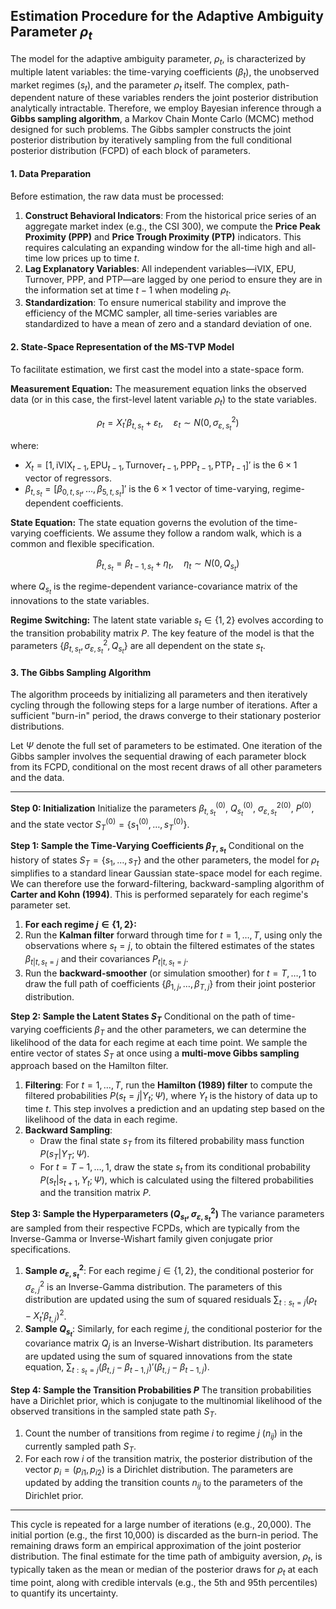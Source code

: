 
## Estimation Procedure for the Adaptive Ambiguity Parameter $\rho_t$

The model for the adaptive ambiguity parameter, $\rho_t$, is characterized by multiple latent variables: the time-varying coefficients ($\beta_t$), the unobserved market regimes ($s_t$), and the parameter $\rho_t$ itself. The complex, path-dependent nature of these variables renders the joint posterior distribution analytically intractable. Therefore, we employ Bayesian inference through a **Gibbs sampling algorithm**, a Markov Chain Monte Carlo (MCMC) method designed for such problems. The Gibbs sampler constructs the joint posterior distribution by iteratively sampling from the full conditional posterior distribution (FCPD) of each block of parameters.

#### 1. Data Preparation

Before estimation, the raw data must be processed:

1. **Construct Behavioral Indicators**: From the historical price series of an aggregate market index (e.g., the CSI 300), we compute the **Price Peak Proximity (PPP)** and **Price Trough Proximity (PTP)** indicators. This requires calculating an expanding window for the all-time high and all-time low prices up to time $t$.
2. **Lag Explanatory Variables**: All independent variables—$\text{iVIX}$, $\text{EPU}$, $\text{Turnover}$, $\text{PPP}$, and $\text{PTP}$—are lagged by one period to ensure they are in the information set at time $t-1$ when modeling $\rho_t$.
3. **Standardization**: To ensure numerical stability and improve the efficiency of the MCMC sampler, all time-series variables are standardized to have a mean of zero and a standard deviation of one.

#### 2. State-Space Representation of the MS-TVP Model

To facilitate estimation, we first cast the model into a state-space form.

**Measurement Equation:**
The measurement equation links the observed data (or in this case, the first-level latent variable $\rho_t$) to the state variables.

$$
\rho_t = X_t' \beta_{t, s_t} + \varepsilon_t, \quad \varepsilon_t \sim N(0, \sigma^2_{\varepsilon, s_t})
$$

where:

* $X_t = [1, \text{iVIX}_{t-1}, \text{EPU}_{t-1}, \text{Turnover}_{t-1}, \text{PPP}_{t-1}, \text{PTP}_{t-1}]'$ is the $6 \times 1$ vector of regressors.
* $\beta_{t, s_t} = [\beta_{0,t,s_t}, \dots, \beta_{5,t,s_t}]'$ is the $6 \times 1$ vector of time-varying, regime-dependent coefficients.

**State Equation:**
The state equation governs the evolution of the time-varying coefficients. We assume they follow a random walk, which is a common and flexible specification.

$$
\beta_{t, s_t} = \beta_{t-1, s_t} + \eta_t, \quad \eta_t \sim N(0, Q_{s_t})
$$

where $Q_{s_t}$ is the regime-dependent variance-covariance matrix of the innovations to the state variables.

**Regime Switching:**
The latent state variable $s_t \in \{1, 2\}$ evolves according to the transition probability matrix $P$. The key feature of the model is that the parameters $\{\beta_{t, s_t}, \sigma^2_{\varepsilon, s_t}, Q_{s_t}\}$ are all dependent on the state $s_t$.

#### 3. The Gibbs Sampling Algorithm

The algorithm proceeds by initializing all parameters and then iteratively cycling through the following steps for a large number of iterations. After a sufficient "burn-in" period, the draws converge to their stationary posterior distributions.

Let $\Psi$ denote the full set of parameters to be estimated. One iteration of the Gibbs sampler involves the sequential drawing of each parameter block from its FCPD, conditional on the most recent draws of all other parameters and the data.

---

**Step 0: Initialization**
Initialize the parameters $\beta_{t,s_t}^{(0)}$, $Q_{s_t}^{(0)}$, $\sigma^{2(0)}_{\varepsilon,s_t}$, $P^{(0)}$, and the state vector $S_T^{(0)} = \{s_1^{(0)}, \dots, s_T^{(0)}\}$.

**Step 1: Sample the Time-Varying Coefficients $\beta_{T, s_t}$**
Conditional on the history of states $S_T = \{s_1, \dots, s_T\}$ and the other parameters, the model for $\rho_t$ simplifies to a standard linear Gaussian state-space model for each regime. We can therefore use the forward-filtering, backward-sampling algorithm of **Carter and Kohn (1994)**. This is performed separately for each regime's parameter set.

1. **For each regime $j \in \{1, 2\}$:**
2. Run the **Kalman filter** forward through time for $t=1, \dots, T$, using only the observations where $s_t=j$, to obtain the filtered estimates of the states $\beta_{t|t, s_t=j}$ and their covariances $P_{t|t, s_t=j}$.
3. Run the **backward-smoother** (or simulation smoother) for $t=T, \dots, 1$ to draw the full path of coefficients $\{\beta_{1,j}, \dots, \beta_{T,j}\}$ from their joint posterior distribution.

**Step 2: Sample the Latent States $S_T$**
Conditional on the path of time-varying coefficients $\beta_T$ and the other parameters, we can determine the likelihood of the data for each regime at each time point. We sample the entire vector of states $S_T$ at once using a **multi-move Gibbs sampling** approach based on the Hamilton filter.

1. **Filtering**: For $t=1, \dots, T$, run the **Hamilton (1989) filter** to compute the filtered probabilities $P(s_t=j | Y_t; \Psi)$, where $Y_t$ is the history of data up to time $t$. This step involves a prediction and an updating step based on the likelihood of the data in each regime.
2. **Backward Sampling**:
   * Draw the final state $s_T$ from its filtered probability mass function $P(s_T | Y_T; \Psi)$.
   * For $t=T-1, \dots, 1$, draw the state $s_t$ from its conditional probability $P(s_t | s_{t+1}, Y_t; \Psi)$, which is calculated using the filtered probabilities and the transition matrix $P$.

**Step 3: Sample the Hyperparameters ($Q_{s_t}, \sigma^2_{\varepsilon, s_t}$)**
The variance parameters are sampled from their respective FCPDs, which are typically from the Inverse-Gamma or Inverse-Wishart family given conjugate prior specifications.

1. **Sample $\sigma^2_{\varepsilon, s_t}$**: For each regime $j \in \{1, 2\}$, the conditional posterior for $\sigma^2_{\varepsilon, j}$ is an Inverse-Gamma distribution. The parameters of this distribution are updated using the sum of squared residuals $\sum_{t:s_t=j} ( \rho_t - X_t' \beta_{t,j} )^2$.
2. **Sample $Q_{s_t}$**: Similarly, for each regime $j$, the conditional posterior for the covariance matrix $Q_j$ is an Inverse-Wishart distribution. Its parameters are updated using the sum of squared innovations from the state equation, $\sum_{t:s_t=j} (\beta_{t,j} - \beta_{t-1,j})'(\beta_{t,j} - \beta_{t-1,j})$.

**Step 4: Sample the Transition Probabilities $P$**
The transition probabilities have a Dirichlet prior, which is conjugate to the multinomial likelihood of the observed transitions in the sampled state path $S_T$.

1. Count the number of transitions from regime $i$ to regime $j$ ($n_{ij}$) in the currently sampled path $S_T$.
2. For each row $i$ of the transition matrix, the posterior distribution of the vector $p_i = (p_{i1}, p_{i2})$ is a Dirichlet distribution. The parameters are updated by adding the transition counts $n_{ij}$ to the parameters of the Dirichlet prior.

---

This cycle is repeated for a large number of iterations (e.g., 20,000). The initial portion (e.g., the first 10,000) is discarded as the burn-in period. The remaining draws form an empirical approximation of the joint posterior distribution. The final estimate for the time path of ambiguity aversion, $\rho_t$, is typically taken as the mean or median of the posterior draws for $\rho_t$ at each time point, along with credible intervals (e.g., the 5th and 95th percentiles) to quantify its uncertainty.
